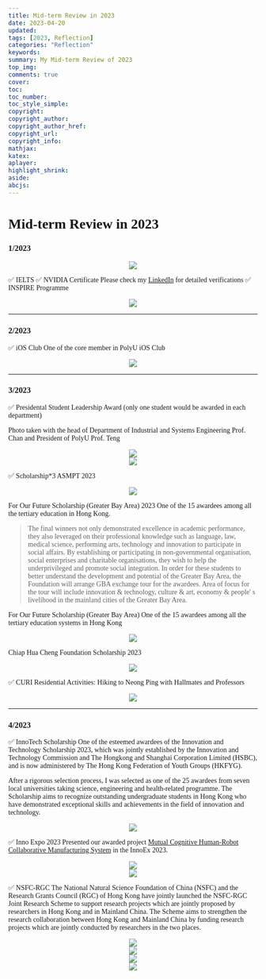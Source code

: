 ```yaml
---
title: Mid-term Review in 2023 
date: 2023-04-20 
updated: 
tags: [2023, Reflection]
categories: "Reflection"
keywords:
summary: My Mid-term Review of 2023 
top_img: 
comments: true
cover:
toc:
toc_number:
toc_style_simple:
copyright:
copyright_author:
copyright_author_href:
copyright_url:
copyright_info:
mathjax:
katex:
aplayer:
highlight_shrink:
aside:
abcjs:
---
```


<span style = 'font-family: Times New Roman'>

# Mid-term Review in 2023 

### 1/2023
<center><img src = '/img/2023/23RJan.png'></center>

✅ IELTS
✅ NVIDIA Certificate 
Please check my [LinkedIn](https://www.linkedin.com/in/haley-kwok-4076a8254/) for detailed verifications
✅ INSPIRE Programme
<center><img src = '/img/2023/23RINSPIRE.jpg'></center>



---
### 2/2023

✅ iOS Club
One of the core member in PolyU iOS Club
<center><img src = '/img/2023/23RiOSClub.png'></center>



---
### 3/2023

✅ Presidental Student Leadership Award (only one student would be awarded in each department)
<!-- <center><img src = '/img/2023/23RPSLA.png'></center> -->
Photo taken with the head of Department of Industrial and Systems Engineering Prof. Chan and President of PolyU Prof. Teng
<center><img src = '/img/2023/23R_PSLA_ProfChan.jpeg'></center>
<center><img src = '/img/2023/23R_PSLA_ProfTeng.jpg'></center>

✅ Scholarship*3
ASMPT 2023
<center><img src = '/img/2023/23RASMPT.png'></center>

For Our Future Scholarship (Greater Bay Area) 2023
One of the 15 awardees among all the tertiary education in Hong Kong.
> The final winners not only demonstrated excellence in academic performance, they also leveraged on their professional knowledge such as language, law, medical science, performing arts, technology and innovation to participate in social affairs. By establishing or participating in non-governmental organisation, social enterprises and charitable organisations, they wish to help the underprivileged and promote social integration. 
> In order for these students to better understand the development and potential of the Greater Bay Area, the Foundation will arrange GBA exchange tour for the awardees. Area of focus for the tour will include innovation & technology, culture & art, economy & people' s livelihood in the mainland cities of the Greater Bay Area.

For Our Future Scholarship (Greater Bay Area)
One of the 15 awardees among all the tertiary education systems in Hong Kong
<center><img src = '/img/2023/23RFOF2.jpg'></center>

Chiap Hua Cheng Foundation Scholarship 2023
<center><img src = '/img/2023/23RChengSch.png'></center>

✅ CURI Residential Activities: Hiking to Neong Ping with Hallmates and Professors
<center><img src = '/img/2023/23RHall.jpeg'></center>



---
### 4/2023
✅ InnoTech Scholarship
One of the esteemed awardees of the Innovation and Technology Scholarship 2023, which was jointly established by the Innovation and Technology Commission and The Hongkong and Shanghai Corporation Limited (HSBC), and is now administered by The Hong Kong Federation of Youth Groups (HKFYG).

After a rigorous selection process, I was selected as one of the 25 awardees from seven local universities taking science, engineering and health-related programme. The Scholarship aims to recognize outstanding undergraduate students in Hong Kong who have demonstrated exceptional skills and achievements in the field of innovation and technology.
<center><img src = '/img/2023/23RInnoTech.png'></center>

✅ Inno Expo 2023
Presented our awarded project [Mutual Cognitive Human-Robot Collaborative Manufacturing System](https://www.polyu.edu.hk/publications/excelximpact/issue/202212/polyu-community/polyu-students-robot-project-shines-in-major-technology-competitions) in the InnoEx 2023. 

<center><img src = '/img/2023/23RInnoEx.png'></center>

<center><img src = '/img/2023/23RInnoEx.jpeg'></center>

✅ NSFC-RGC
The National Natural Science Foundation of China (NSFC) and the Research Grants Council (RGC) of Hong Kong have jointly launched the NSFC-RGC Joint Research Scheme to support research projects which are jointly proposed by researchers in Hong Kong and in Mainland China. The Scheme aims to strengthen the research collaboration between Hong Kong and Mainland China by funding research projects which are jointly conducted by researchers in the two places. 
<center><img src = '/img/2023/23RNSFCRGC.jpg'></center>

<center><img src = '/img/2023/23RROA.png'></center>


<center><img src = '/img/2023/23RHallScholarship.png'></center>
<center><img src = '/img/2023/23RTalentDevelopment.png'></center>
 



